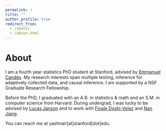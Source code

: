 ```yaml
---
permalink: /
title: ""
author_profile: true
redirect_from: 
  - /about/
  - /about.html
---
```


# About 
I am a fourth year statistics PhD student at Stanford, advised by [Emmanuel Candès](https://candes.su.domains/). My research interests span multiple testing, inference for adaptively collected data, and causal inference. I am supported by a NSF Graduate Research Fellowship.

Before the PhD, I graduated with an A.B. in statistics & math and an S.M. in computer science from Harvard. During undergrad, I was lucky to be advised by [Lucas Janson](https://lucasjanson.fas.harvard.edu/) and to work with [Finale Doshi-Velez](https://finale.seas.harvard.edu/) and [Nan Jiang](https://nanjiang.cs.illinois.edu/).

You can reach me at yashnair[at]stanford[dot]edu.